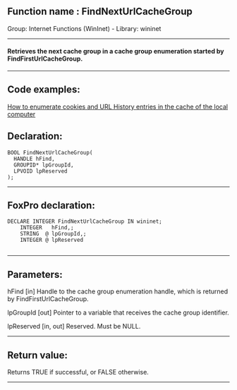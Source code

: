 
## Function name : FindNextUrlCacheGroup
Group: Internet Functions (WinInet) - Library: wininet    
***  


#### Retrieves the next cache group in a cache group enumeration started by FindFirstUrlCacheGroup.
***  


## Code examples:
[How to enumerate cookies and URL History entries in the cache of the local computer](../../samples/sample_350.md)  

## Declaration:
```foxpro  
BOOL FindNextUrlCacheGroup(
  HANDLE hFind,
  GROUPID* lpGroupId,
  LPVOID lpReserved
);  
```  
***  


## FoxPro declaration:
```foxpro  
DECLARE INTEGER FindNextUrlCacheGroup IN wininet;
	INTEGER   hFind,;
	STRING  @ lpGroupId,;
	INTEGER @ lpReserved
  
```  
***  


## Parameters:
hFind 
[in] Handle to the cache group enumeration handle, which is returned by FindFirstUrlCacheGroup. 

lpGroupId 
[out] Pointer to a variable that receives the cache group identifier. 

lpReserved 
[in, out] Reserved. Must be NULL.   
***  


## Return value:
Returns TRUE if successful, or FALSE otherwise.  
***  

